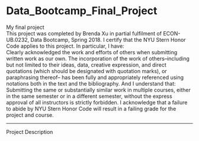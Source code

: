 # Data_Bootcamp_Final_Project
My final project <br>
This project was completed by Brenda Xu in partial fulfilment of ECON-UB.0232,
Data Bootcamp, Spring 2018. I certify that the NYU Stern Honor Code applies to this project.
In particular, I have: <br>
Clearly acknowledged the work and efforts of others when submitting written work as our own.
The incorporation of the work of others–including but not limited to their ideas, data, creative
expression, and direct quotations (which should be designated with quotation marks), or paraphrasing
thereof– has been fully and appropriately referenced using notations both in the text
and the bibliography.
And I understand that:
Submitting the same or substantially similar work in multiple courses, either in the same semester
or in a different semester, without the express approval of all instructors is strictly forbidden.
I acknowledge that a failure to abide by NYU Stern Honor Code will result in a failing grade for
the project and course.

---

Project Description


